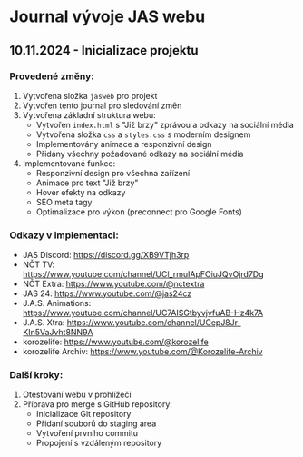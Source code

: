# Journal vývoje JAS webu

## 10.11.2024 - Inicializace projektu

### Provedené změny:
1. Vytvořena složka `jasweb` pro projekt
2. Vytvořen tento journal pro sledování změn
3. Vytvořena základní struktura webu:
   - Vytvořen `index.html` s "Již brzy" zprávou a odkazy na sociální média
   - Vytvořena složka `css` a `styles.css` s moderním designem
   - Implementovány animace a responzivní design
   - Přidány všechny požadované odkazy na sociální média
4. Implementované funkce:
   - Responzivní design pro všechna zařízení
   - Animace pro text "Již brzy"
   - Hover efekty na odkazy
   - SEO meta tagy
   - Optimalizace pro výkon (preconnect pro Google Fonts)

### Odkazy v implementaci:
- JAS Discord: https://discord.gg/XB9VTjh3rp
- NČT TV: https://www.youtube.com/channel/UCl_rmuIApFOiuJQvOjrd7Dg
- NČT Extra: https://www.youtube.com/@nctextra
- JAS 24: https://www.youtube.com/@jas24cz
- J.A.S. Animations: https://www.youtube.com/channel/UC7AISGtbyvjvfuAB-Hz4k7A
- J.A.S. Xtra: https://www.youtube.com/channel/UCepJ8Jr-KIn5VaJvht8NN9A
- korozelife: https://www.youtube.com/@korozelife
- korozelife Archiv: https://www.youtube.com/@Korozelife-Archiv

### Další kroky:
1. Otestování webu v prohlížeči
2. Příprava pro merge s GitHub repository:
   - Inicializace Git repository
   - Přidání souborů do staging area
   - Vytvoření prvního commitu
   - Propojení s vzdáleným repository